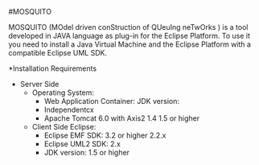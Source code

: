 #MOSQUITO

MOSQUITO (MOdel driven conStruction of QUeuIng neTwOrks ) is a tool developed in JAVA language as plug-in for the Eclipse Platform. To use it you need to install a Java Virtual Machine and the Eclipse Platform with a compatible Eclipse UML SDK.

*Installation Requirements
- Server Side
  - Operating System:
    - Web Application Container: JDK version:
    - Independentcx
    - Apache Tomcat 6.0 with Axis2 1.4 1.5 or higher
  - Client Side Eclipse:
    - Eclipse EMF SDK: 3.2 or higher 2.2.x
    - Eclipse UML2 SDK: 2.x
    - JDK version: 1.5 or higher
